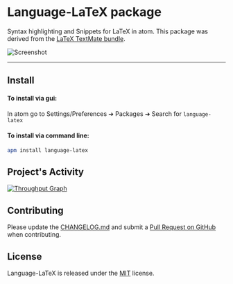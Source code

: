 # Language-LaTeX package

Syntax highlighting and Snippets for LaTeX in atom. This package was derived from the [LaTeX TextMate bundle](https://github.com/textmate/latex.tmbundle).

![Screenshot](https://cloud.githubusercontent.com/assets/6838481/9054418/611c6728-3a81-11e5-826b-069b72fffa48.png)

------------------------  

## Install
#### To install via gui:
In atom go to Settings/Preferences ➔ Packages ➔ Search for `language-latex`

#### To install via command line:
```bash
apm install language-latex
```

## Project's Activity
[![Throughput Graph](https://graphs.waffle.io/area/language-latex/throughput.svg)](https://waffle.io/area/language-latex/metrics)

## Contributing
Please update the [CHANGELOG.md](https://github.com/area/language-latex/blob/master/CHANGELOG.md) and submit a [Pull Request on GitHub](https://help.github.com/articles/using-pull-requests) when contributing.

## License
Language-LaTeX is released under the [MIT](https://github.com/area/language-latex/blob/master/LICENSE.md) license.
